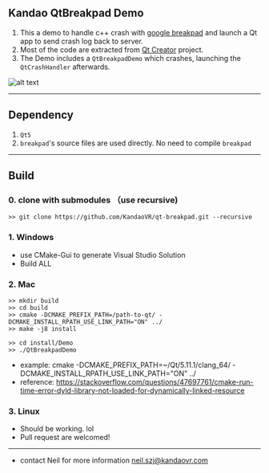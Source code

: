 ## Kandao QtBreakpad Demo

1. This a demo to handle c++ crash with [google breakpad](https://github.com/google/breakpad) and launch a Qt app to send crash log back to server.
2. Most of the code are extracted from [Qt Creator](https://github.com/qt-creator/qt-creator) project.
3. The Demo includes a `QtBreakpadDemo` which crashes, launching the `QtCrashHandler` afterwards.

![alt text](https://raw.githubusercontent.com/KandaoVR/qt-breakpad/master/docs/QtBreakpadDemo-screenshot-win.png "QtBreakpad Demo")
    
-----
## Dependency
1. `Qt5`
2. `breakpad`'s source files are used directly. No need to compile `breakpad`


-----
## Build
### 0. clone with submodules （use recursive)
	>> git clone https://github.com/KandaoVR/qt-breakpad.git --recursive

### 1. Windows
- use CMake-Gui to generate Visual Studio Solution
- Build ALL

### 2. Mac
    >> mkdir build
    >> cd build
    >> cmake -DCMAKE_PREFIX_PATH=/path-to-qt/ -DCMAKE_INSTALL_RPATH_USE_LINK_PATH="ON" ../
    >> make -j8 install

    >> cd install/Demo
    >> ./QtBreakpadDemo

- example: cmake -DCMAKE_PREFIX_PATH=~/Qt/5.11.1/clang_64/ -DCMAKE_INSTALL_RPATH_USE_LINK_PATH="ON" ../
- reference: https://stackoverflow.com/questions/47697761/cmake-run-time-error-dyld-library-not-loaded-for-dynamically-linked-resource

### 3. Linux
- Should be working. lol
- Pull request are welcomed!

-----
- contact Neil for more information neil.szj@kandaovr.com
